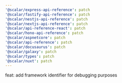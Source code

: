 ```yaml
---
'@scalar/express-api-reference': patch
'@scalar/fastify-api-reference': patch
'@scalar/nestjs-api-reference': patch
'@scalar/nextjs-api-reference': patch
'@scalar/api-reference-react': patch
'@scalar/hono-api-reference': patch
'@scalar/aspnetcore': patch
'@scalar/api-reference': patch
'@scalar/docusaurus': patch
'@scalar/galaxy': patch
'@scalar/types': patch
'@scalar/nuxt': patch
---
```


feat: add framework identifier for debugging purposes
